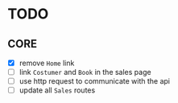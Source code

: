 # TODO

## CORE

- [x] remove `Home` link
- [ ] link `Costumer` and `Book` in the sales page
- [ ] use http request to communicate with the api 
- [ ] update all `Sales` routes
